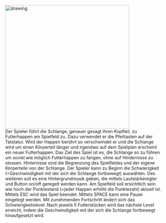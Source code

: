 <img src="https://user-images.githubusercontent.com/83589796/199694395-d2912364-a59a-4e40-b42c-db5792767652.png" alt="drawing" width="400"/>
<br>
Der Spieler führt die Schlange, genauer gesagt ihren Kopfteil, zu Futterhappen am Spielfeld zu. Dazu verwendet er die Pfeiltasten auf der Tatstatur. Wird der Happen berührt so verschwindet er und die Schlange wird um einen Körperteil länger und irgendwo auf dem Spielplan erscheint ein neuer Futterhappen. Das Ziel des Spiel ist es, die Schlange so zu führen um soviel wie möglich Futterhappen zu fangen, ohne auf Hindernisse zu stossen. Hinternisse sind die Begrenzung des Spielfeldes und der eigene Körperteile von der Schlange. Der Spieler kann zu Beginn die Schwierigkeit (=Geschwindigkeit mit der sich die Schlange fortbewegt) auswählen. Des weiteren soll es eine Hintergrundmusik geben, die mittels Lautstärkeregler und Button on/off geregelt werden kann. Am Spielfeld soll ersichtlich sein wie hoch der Punktestand (=jeder Happen erhöht die Punktezahl) aktuell ist. Mittels ESC wird das Spiel beendet. Mittels SPACE kann eine Pause eingelegt werden. Mit zunehmenden Fortschritt ändert sich das Schwierigkeitslevel. Nach jeweils 5 Futterstücken wird das nächste Level erreicht, indem die Geschwindigkeit mit der sich die Schlange fortbewegt hinaufgesetzt wird.

